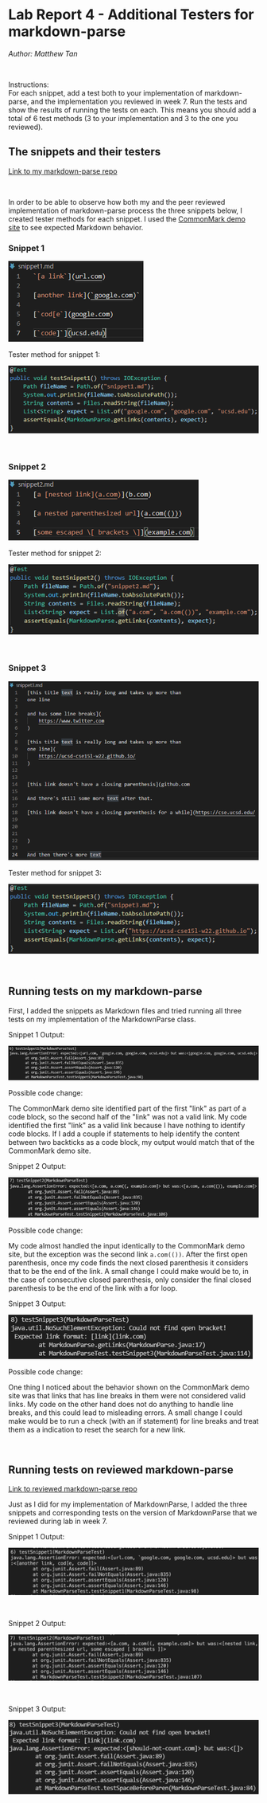 # Lab Report 4 - Additional Testers for markdown-parse
*Author: Matthew Tan*

<br>

Instructions: <br>
For each snippet, add a test both to your implementation of markdown-parse, and the implementation you reviewed in week 7. Run the tests and show the results of running the tests on each. This means you should add a total of 6 test methods (3 to your implementation and 3 to the one you reviewed).

## The snippets and their testers

<a target="_blank" rel="noopener noreferrer" href="https://github.com/Tantime/markdown-parse">Link to my markdown-parse repo</a>


<br>

In order to be able to observe how both my and the peer reviewed implementation of markdown-parse process the three snippets below, I created tester methods for each snippet. I used the <a target="_blank" rel="noopener norefferer" href="https://spec.commonmark.org/dingus/">CommonMark demo site</a> to see expected Markdown behavior.

### Snippet 1

![snippet 1](lab4-pngs/snippet1.png)

Tester method for snippet 1:

![snippet 1 tester](lab4-pngs/snippet1-my-test.png)

<br>

### Snippet 2

![snippet 2](lab4-pngs/snippet2.png)

Tester method for snippet 2:

![snippet 2 tester](lab4-pngs/snippet2-my-test.png)

<br>

### Snippet 3

![snippet 3](lab4-pngs/snippet3.png)

Tester method for snippet 3:

![snippet 3 tester](lab4-pngs/snippet3-my-test.png)

<br>

## Running tests on my markdown-parse

First, I added the snippets as Markdown files and tried running all three tests on my implementation of the MarkdownParse class.

Snippet 1 Output:

![snippet 1 tester output](lab4-pngs/snippet1-my-test-fail.png)

Possible code change: 

The CommonMark demo site identified part of the first "link" as part of a code block, so the second half of the "link" was not a valid link. My code identified the first "link" as a valid link because I have nothing to identify code blocks. If I add a couple if statements to help identify the content between two backticks as a code block, my output would match that of the CommonMark demo site.


Snippet 2 Output:

![snippet 2 tester](lab4-pngs/snippet2-my-test-fail.png)

Possible code change:

My code almost handled the input identically to the CommonMark demo site, but the exception was the second link `a.com(())`. After the first open parenthesis, once my code finds the next closed parenthesis it considers that to be the end of the link. A small change I could make would be to, in the case of consecutive closed parenthesis, only consider the final closed parenthesis to be the end of the link with a for loop.


Snippet 3 Output:

![snippet 3 tester](lab4-pngs/snippet3-my-test-fail.png)

Possible code change:

One thing I noticed about the behavior shown on the CommonMark demo site was that links that has line breaks in them were not considered valid links. My code on the other hand does not do anything to handle line breaks, and this could lead to misleading errors. A small change I could make would be to run a check (with an if statement) for line breaks and treat them as a indication to reset the search for a new link.

<br>

## Running tests on reviewed markdown-parse

<a target="_blank" rel="noopener noreferrer" href="https://github.com/IncogOwl/markdown-parse/tree/197bb0413dbbb5c218a6605033fcfc30c74f5af1">Link to reviewed markdown-parse repo</a>

Just as I did for my implementation of MarkdownParse, I added the three snippets and corresponding tests on the version of MarkdownParse that we reviewed during lab in week 7.

Snippet 1 Output:

![snippet 1 tester output](lab4-pngs/snippet1-test-fail.png)

<br>

Snippet 2 Output:

![snippet 2 tester](lab4-pngs/snippet2-test-fail.png)

<br>

Snippet 3 Output:

![snippet 3 tester](lab4-pngs/snippet3-test-fail.png)

<br>